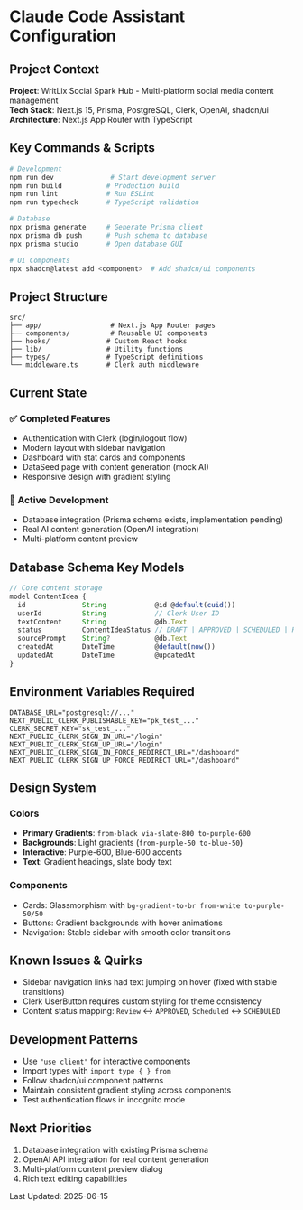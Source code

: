# Claude Code Assistant Configuration

## Project Context
**Project**: WritLix Social Spark Hub - Multi-platform social media content management  
**Tech Stack**: Next.js 15, Prisma, PostgreSQL, Clerk, OpenAI, shadcn/ui  
**Architecture**: Next.js App Router with TypeScript  

## Key Commands & Scripts
```bash
# Development
npm run dev              # Start development server
npm run build           # Production build
npm run lint            # Run ESLint
npm run typecheck       # TypeScript validation

# Database  
npx prisma generate     # Generate Prisma client
npx prisma db push      # Push schema to database
npx prisma studio       # Open database GUI

# UI Components
npx shadcn@latest add <component>  # Add shadcn/ui components
```

## Project Structure
```
src/
├── app/                 # Next.js App Router pages
├── components/          # Reusable UI components  
├── hooks/              # Custom React hooks
├── lib/                # Utility functions
├── types/              # TypeScript definitions
└── middleware.ts       # Clerk auth middleware
```

## Current State
### ✅ Completed Features
- Authentication with Clerk (login/logout flow)
- Modern layout with sidebar navigation
- Dashboard with stat cards and components
- DataSeed page with content generation (mock AI)
- Responsive design with gradient styling

### 🚧 Active Development
- Database integration (Prisma schema exists, implementation pending)
- Real AI content generation (OpenAI integration)
- Multi-platform content preview

## Database Schema Key Models
```typescript
// Core content storage
model ContentIdea {
  id              String            @id @default(cuid())
  userId          String            // Clerk User ID
  textContent     String            @db.Text
  status          ContentIdeaStatus // DRAFT | APPROVED | SCHEDULED | PUBLISHED
  sourcePrompt    String?           @db.Text
  createdAt       DateTime          @default(now())
  updatedAt       DateTime          @updatedAt
}
```

## Environment Variables Required
```env
DATABASE_URL="postgresql://..."
NEXT_PUBLIC_CLERK_PUBLISHABLE_KEY="pk_test_..."
CLERK_SECRET_KEY="sk_test_..."
NEXT_PUBLIC_CLERK_SIGN_IN_URL="/login"
NEXT_PUBLIC_CLERK_SIGN_UP_URL="/login"
NEXT_PUBLIC_CLERK_SIGN_IN_FORCE_REDIRECT_URL="/dashboard"
NEXT_PUBLIC_CLERK_SIGN_UP_FORCE_REDIRECT_URL="/dashboard"
```

## Design System
### Colors
- **Primary Gradients**: `from-black via-slate-800 to-purple-600`
- **Backgrounds**: Light gradients (`from-purple-50 to-blue-50`)
- **Interactive**: Purple-600, Blue-600 accents
- **Text**: Gradient headings, slate body text

### Components
- Cards: Glassmorphism with `bg-gradient-to-br from-white to-purple-50/50`
- Buttons: Gradient backgrounds with hover animations
- Navigation: Stable sidebar with smooth color transitions

## Known Issues & Quirks
- Sidebar navigation links had text jumping on hover (fixed with stable transitions)
- Clerk UserButton requires custom styling for theme consistency
- Content status mapping: `Review` ↔ `APPROVED`, `Scheduled` ↔ `SCHEDULED`

## Development Patterns
- Use `"use client"` for interactive components
- Import types with `import type { } from`
- Follow shadcn/ui component patterns
- Maintain consistent gradient styling across components
- Test authentication flows in incognito mode

## Next Priorities
1. Database integration with existing Prisma schema
2. OpenAI API integration for real content generation
3. Multi-platform content preview dialog
4. Rich text editing capabilities

Last Updated: 2025-06-15